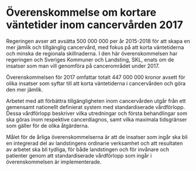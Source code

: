 # Överenskommelse om kortare väntetider inom cancervården 2017

Regeringen avser att avsätta 500 000 000 per år 2015-2018 för att skapa en mer jämlik och tillgänglig cancervård, med fokus på att korta väntetiderna och minska de regionala skillnaderna. I den här överenskommelsen har regeringen och Sveriges Kommuner och Landsting, SKL, enats om de insatser som man vill genomföra på cancerområdet under 2017.

Överenskommelsen för 2017 omfattar totalt 447 000 000 kronor avsett för olika insatser som syftar till att korta väntetiderna i cancervården och göra den mer jämlik.

Arbetet med att förbättra tillgängligheten inom cancervården utgår från ett gemensamt nationellt definierat system med standardiserade vårdförlopp. Dessa vårdförlopp beskriver vilka utredningar och första behandlingar som ska göras inom respektive cancerdiagnos, samt vilka maximala tidsgränser som gäller för de olika åtgärderna.

Målet för de årliga överenskommelserna är att de insatser som ingår ska bli en integrerad del av landstingens ordinarie verksamhet och att resultaten av arbetet ska bli tydliga, för både landstingen och för invånare och patienter genom att standardiserade vårdförlopp som ingår i överenskommelsen är implementerade.
